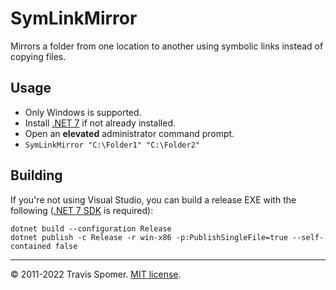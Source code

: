 # SymLinkMirror

Mirrors a folder from one location to another using symbolic links instead of copying files.

## Usage

* Only Windows is supported.
* Install [.NET 7](https://dotnet.microsoft.com/download/dotnet/7.0) if not already installed.
* Open an **elevated** administrator command prompt.
* `SymLinkMirror "C:\Folder1" "C:\Folder2"`

## Building

If you're not using Visual Studio, you can build a release EXE with the following ([.NET 7 SDK](https://dotnet.microsoft.com/download/dotnet/7.0) is required):

```
dotnet build --configuration Release
dotnet publish -c Release -r win-x86 -p:PublishSingleFile=true --self-contained false
```

---
© 2011-2022 Travis Spomer. [MIT license](License.txt).
